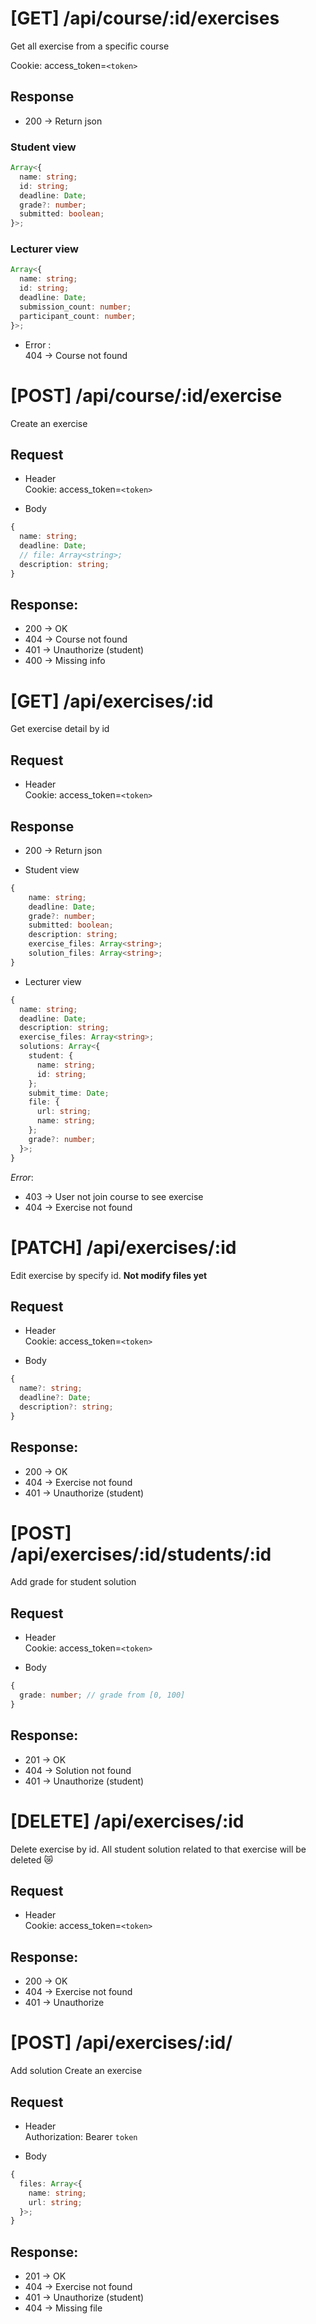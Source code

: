 # [GET] /api/course/:id/exercises

Get all exercise from a specific course

Cookie: access_token=`<token>`

## Response

- 200 -> Return json

### Student view

```ts
Array<{
  name: string;
  id: string;
  deadline: Date;
  grade?: number;
  submitted: boolean;
}>;
```

### Lecturer view

```ts
Array<{
  name: string;
  id: string;
  deadline: Date;
  submission_count: number;
  participant_count: number;
}>;
```

- Error :  
  404 -> Course not found

# [POST] /api/course/:id/exercise

Create an exercise

## Request

- Header  
  Cookie: access_token=`<token>`

- Body

```ts
{
  name: string;
  deadline: Date;
  // file: Array<string>;
  description: string;
}
```

## Response:

- 200 -> OK
- 404 -> Course not found
- 401 -> Unauthorize (student)
- 400 -> Missing info

# [GET] /api/exercises/:id

Get exercise detail by id

## Request

- Header  
  Cookie: access_token=`<token>`

## Response

- 200 -> Return json

- Student view

```ts
{
    name: string;
    deadline: Date;
    grade?: number;
    submitted: boolean;
    description: string;
    exercise_files: Array<string>;
    solution_files: Array<string>;
}
```

- Lecturer view

```ts
{
  name: string;
  deadline: Date;
  description: string;
  exercise_files: Array<string>;
  solutions: Array<{
    student: {
      name: string;
      id: string;
    };
    submit_time: Date;
    file: {
      url: string;
      name: string;
    };
    grade?: number;
  }>;
}
```

_Error_:

- 403 -> User not join course to see exercise
- 404 -> Exercise not found

# [PATCH] /api/exercises/:id

Edit exercise by specify id. **Not modify files yet**

## Request

- Header  
  Cookie: access_token=`<token>`

- Body

```ts
{
  name?: string;
  deadline?: Date;
  description?: string;
}
```

## Response:

- 200 -> OK
- 404 -> Exercise not found
- 401 -> Unauthorize (student)

# [POST] /api/exercises/:id/students/:id

Add grade for student solution

## Request

- Header  
  Cookie: access_token=`<token>`

- Body

```ts
{
  grade: number; // grade from [0, 100]
}
```

## Response:

- 201 -> OK
- 404 -> Solution not found
- 401 -> Unauthorize (student)

# [DELETE] /api/exercises/:id

Delete exercise by id. All student solution related to that exercise will be deleted 😿

## Request

- Header  
  Cookie: access_token=`<token>`

## Response:

- 200 -> OK
- 404 -> Exercise not found
- 401 -> Unauthorize

# [POST] /api/exercises/:id/

Add solution
Create an exercise

## Request

- Header  
  Authorization: Bearer `token`

- Body

```ts
{
  files: Array<{
    name: string;
    url: string;
  }>;
}
```

## Response:

- 201 -> OK
- 404 -> Exercise not found
- 401 -> Unauthorize (student)
- 404 -> Missing file
